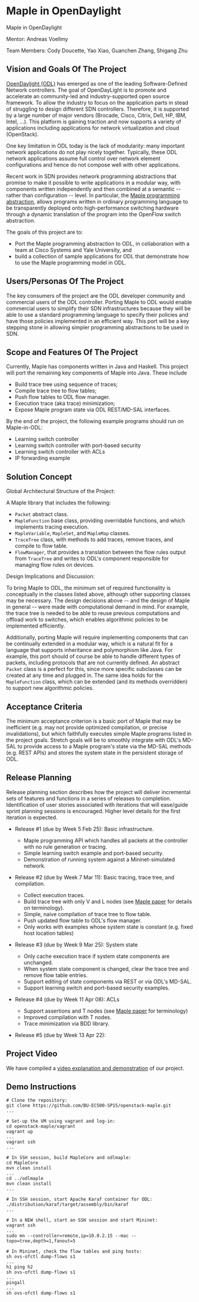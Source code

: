 # Maple in OpenDaylight
Maple in OpenDaylight

Mentor: Andreas Voellmy

Team Members: Cody Doucette, Yao Xiao, Guanchen Zhang, Shigang Zhu

## Vision and Goals Of The Project

[OpenDaylight (ODL)](http://www.opendaylight.org) has emerged as one of the leading Software-Defined Network controllers. The goal of OpenDayLight is to promote and accelerate an community-led and industry-supported open source framework. To allow the industry to focus on the application parts in stead of struggling to design different SDN controllers. Therefore, it is supported by a large number of major vendors (Brocade, Cisco, Citrix, Dell, HP, IBM, Intel, …). This platform is gaining traction and now supports a variety of applications including applications for network virtualization and cloud (OpenStack).

One key limitation in ODL today is the lack of modularity: many important network applications do not play nicely together. Typically, these ODL network applications assume full control over network element configurations and hence do not compose well with other applications.

Recent work in SDN provides network programming abstractions that promise to make it possible to write applications in a modular way, with components written independently and then combined at a semantic -- rather than configuration -- level. In particular, the [Maple programming abstraction](http://haskell.cs.yale.edu/wp-content/uploads/2013/08/comm282-voellmy.pdf), allows programs written in ordinary programming language to be transparently deployed onto high-performance switching hardware through a dynamic translation of the program into the OpenFlow switch abstraction.

The goals of this project are to:
 * Port the Maple programming abstraction to ODL, in collaboration with a team
   at Cisco Systems and Yale University, and
 * build a collection of sample applications for ODL that demonstrate how to use
   the Maple programming model in ODL. 

## Users/Personas Of The Project
The key consumers of the project are the ODL developer community and commercial
users of the ODL controller. Porting Maple to ODL would enable commercial
users to simplify their SDN infrastructures because they will be able to
use a standard programming language to specify their policies and have those
policies implemented in an efficient way. This port will be a key stepping
stone in allowing simpler programming abstractions to be used in SDN.

## Scope and Features Of The Project
Currently, Maple has components written in Java and Haskell. This project will
port the remaining key components of Maple into Java. These include

 * Build trace tree using sequence of traces;
 * Compile trace tree to flow tables;
 * Push flow tables to ODL flow manager.
 * Execution trace (aka trace) minimization;
 * Expose Maple program state via ODL REST/MD-SAL interfaces.

By the end of the project, the following example programs should run on
Maple-in-ODL:
 * Learning switch controller
 * Learning switch controller with port-based security
 * Learning switch controller with ACLs
 * IP forwarding example

## Solution Concept

Global Architectural Structure of the Project:
 
A Maple library that includes the following:

   * `Packet` abstract class.
   * `MapleFunction` base class, providing overridable functions, and which
     implements tracing execution.
   * `MapleVariable`, `MapleSet`, and `MapleMap` classes.
   * `TraceTree` class, with methods to add traces, remove traces, and compile
     to flow table.
   * `FlowManager`, that provides a translation between the flow rules output
     from `TraceTree` and writes to ODL's component responsible for managing
     flow rules on devices.

Design Implications and Discussion:

To bring Maple to ODL, the minimum set of required functionality is
conceptually in the classes listed above, although other supporting
classes may be necessary. The design decisions above -- and the design of
Maple in general -- were made with computational demand in mind. For example,
the trace tree is needed to be able to reuse previous computations and
offload work to switches, which enables algorithmic policies to be
implemented efficiently.

Additionally, porting Maple will require implementing components that
can be continually extended in a modular way, which is a natural fit for a
language that supports inheritance and polymorphism like Java.
For example, this port should of course be able to handle different types
of packets, including protocols that are not currently defined. An abstract
`Packet` class is a perfect for this, since more specific subclasses
can be created at any time and plugged in. The same idea holds for the
`MapleFunction` class, which can be extended (and its methods overridden) to
support new algorithmic policies.

## Acceptance Criteria
The minimum acceptance criterion is a basic port of Maple that may be
inefficient (e.g. may not provide optimized compilation, or precise invalidations), but which faithfully
executes simple Maple programs listed in the project goals. Stretch goals will
be to smoothly integrate with ODL's MD-SAL to provide access to a Maple
program's state via the MD-SAL methods (e.g. REST APIs) and stores the system
state in the persistent storage of ODL.

## Release Planning
Release planning section describes how the project will deliver incremental sets
of features and functions in a series of releases to completion. Identification
of user stories associated with iterations that will ease/guide sprint planning
sessions is encouraged. Higher level details for the first iteration is
expected.

 * Release #1 (due by Week 5  Feb 25): Basic infrastructure.
   * Maple programming API which handles all packets at the controller with no
     rule generation or tracing.
   * Simple learning switch example and port-based security.
   * Demonstration of running system against a Mininet-simulated network.

 * Release #2 (due by Week 7  Mar 11): Basic tracing, trace tree, and compilation.
   * Collect execution traces.
   * Build trace tree with only V and L nodes (see [Maple paper](http://haskell.cs.yale.edu/wp-content/uploads/2013/08/comm282-voellmy.pdf) for details on terminology).
   * Simple, naive compilation of trace tree to flow table.
   * Push updated flow table to ODL's flow manager.
   * Only works with examples whose system state is constant (e.g. fixed host
     location tables)
   
 * Release #3 (due by Week 9  Mar 25): System state
   * Only cache execution trace if system state components are unchanged.
   * When system state component is changed, clear the trace tree and remove
     flow table entries.
   * Support editing of state components via REST or via ODL's MD-SAL.
   * Support learning switch and port-based security examples.
   
 * Release #4 (due by Week 11  Apr 08): ACLs
   * Support assertions and T nodes (see [Maple paper](http://haskell.cs.yale.edu/wp-content/uploads/2013/08/comm282-voellmy.pdf) for terminology)
   * Improved compilation with T nodes.
   * Trace minimization via BDD library.

 * Release #5 (due by Week 13  Apr 22):

## Project Video

We have compiled a [video explanation and demonstration](https://www.youtube.com/watch?v=YdHdLYYtbho&feature=youtu.be) of our project.

## Demo Instructions

    # Clone the repository:
    git clone https://github.com/BU-EC500-SP15/openstack-maple.git
    ...
    
    # Set-up the VM using vagrant and log-in:
    cd openstack-maple/vagrant
    vagrant up
    ...
    vagrant ssh
    ...
    
    # In SSH session, build MapleCore and odlmaple:
    cd MapleCore
    mvn clean install
    ...
    cd ../odlmaple
    mvn clean install
    ...
    
    # In SSH session, start Apache Karaf container for ODL:
    ./distribution/karaf/target/assembly/bin/karaf
    ...
    
    # In a NEW shell, start an SSH session and start Mininet:
    vagrant ssh
    ...
    sudo mn --controller=remote,ip=10.0.2.15 --mac --topo=tree,depth=1,fanout=5
    
    # In Mininet, check the flow tables and ping hosts:
    sh ovs-ofctl dump-flows s1
    ...
    h1 ping h2
    sh ovs-ofctl dump-flows s1
    ...
    pingall
    ...
    sh ovs-ofctl dump-flows s1
